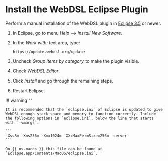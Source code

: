 # Install the WebDSL Eclipse Plugin
Perform a manual installation of the WebDSL plugin in [Eclipse 3.5][1] or newer.
    
1.  In Eclipse, go to menu _Help_ --> _Install New Software_.
2.  In the _Work with:_ text area, type:

    ```
    https://update.webdsl.org/update
    ```

3.  Uncheck _Group items by category_ to make the plugin visible.
4.  Check _WebDSL Editor_.
5.  Click _Install_ and go through the remaining steps.
6.  Restart Eclipse.

!!! warning ""

    It is recommended that the `eclipse.ini` of Eclipse is updated to give WebDSL enough stack space and memory to function correctly. Include the following options in `eclipse.ini`, below the line that starts with `-vmargs`.

    ```
    -Xss8m -Xms256m -Xmx1024m -XX:MaxPermSize=256m -server
    ```

    On {{ os.macos }} this file can be found at `Eclipse.app/Contents/MacOS/eclipse.ini`.

[1]: https://www.eclipse.org/